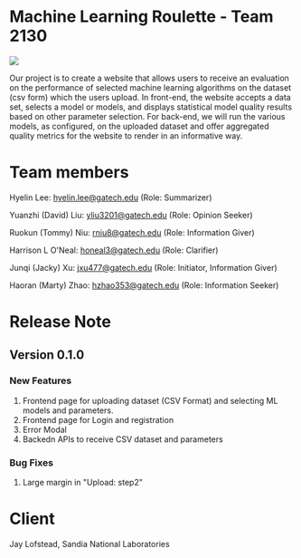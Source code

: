# Machine Learning Roulette - Team 2130
![](https://github.com/JackyXu-Cool/Team-2130-Machine-Learning-Roulette/actions/workflows/node.js.yml/badge.svg)

Our project is to create a website that allows users to receive an evaluation on the performance of selected machine learning algorithms on the dataset (csv form) which the users upload. In front-end, the website accepts a data set, selects a model or models, and displays statistical model quality results based on other parameter selection. For back-end, we will run the various models, as configured, on the uploaded dataset and offer aggregated quality metrics for the website to render in an informative way.

# Team members
Hyelin Lee: hyelin.lee@gatech.edu (Role: Summarizer)

Yuanzhi (David) Liu: yliu3201@gatech.edu (Role: Opinion Seeker)

Ruokun (Tommy) Niu: rniu8@gatech.edu (Role: Information Giver)

Harrison L O'Neal: honeal3@gatech.edu (Role: Clarifier)

Junqi (Jacky) Xu: jxu477@gatech.edu (Role: Initiator, Information Giver)

Haoran (Marty) Zhao: hzhao353@gatech.edu (Role: Information Seeker)

# Release Note
## Version 0.1.0
### New Features
1. Frontend page for uploading dataset (CSV Format) and selecting ML models and parameters.
2. Frontend page for Login and registration
3. Error Modal
4. Backedn APIs to receive CSV dataset and parameters
### Bug Fixes
1. Large margin in "Upload: step2"

# Client
Jay Lofstead, Sandia National Laboratories
